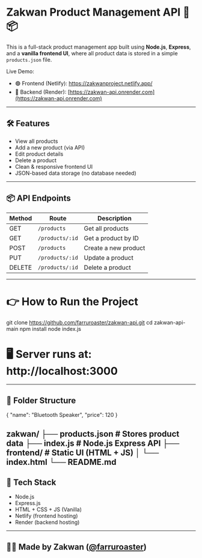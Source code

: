 # Zakwan Product Management API 🧠📦

This is a full-stack product management app built using **Node.js**, **Express**, and a **vanilla frontend UI**, where all product data is stored in a simple `products.json` file.

Live Demo:
- 🟢 Frontend (Netlify): https://zakwanproject.netlify.app/
- 🔵 Backend (Render): [https://zakwan-api.onrender.com](https://zakwan-api.onrender.com)

---

## 🛠 Features

- View all products
- Add a new product (via API)
- Edit product details
- Delete a product
- Clean & responsive frontend UI
- JSON-based data storage (no database needed)

---

## 📦 API Endpoints

| Method | Route                  | Description            |
|--------|------------------------|------------------------|
| GET    | `/products`            | Get all products       |
| GET    | `/products/:id`        | Get a product by ID    |
| POST   | `/products`            | Create a new product   |
| PUT    | `/products/:id`        | Update a product       |
| DELETE | `/products/:id`        | Delete a product       |

---

# 👉 How to Run the Project

git clone https://github.com/farruroaster/zakwan-api.git
cd zakwan-api-main
npm install
node index.js

# 🖥️ Server runs at: http://localhost:3000

---

## 📁 Folder Structure
{
  "name": "Bluetooth Speaker",
  "price": 120
}

zakwan/
├── products.json         # Stores product data
├── index.js              # Node.js Express API
├── frontend/             # Static UI (HTML + JS)
│   └── index.html
└── README.md
---

## 🚀 Tech Stack

- Node.js
- Express.js
- HTML + CSS + JS (Vanilla)
- Netlify (frontend hosting)
- Render (backend hosting)

---

## 👨‍💻 Made by Zakwan ([@farruroaster](https://github.com/farruroaster))
